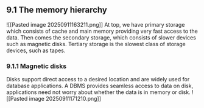 ## 9.1 The memory hierarchy
![[Pasted image 20250911163211.png]]
At top, we have primary storage which consists of cache and main memory providing very fast access to the data. Then comes the secondary storage, which consists of slower devices such as magnetic disks. Tertiary storage is the slowest class of storage devices, such as tapes. 

### 9.1.1 Magnetic disks
Disks support direct access to a desired location and are widely used for database applications. A DBMS provides seamless access to data on disk, applications need not worry about whether the data is in memory or disk. 
![[Pasted image 20250911171210.png]]
